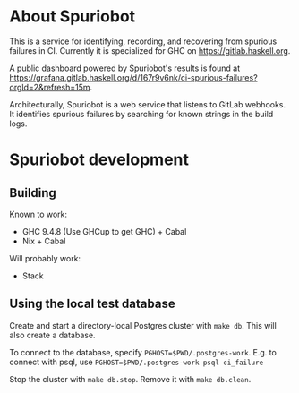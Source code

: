 # About Spuriobot

This is a service for identifying, recording, and recovering from spurious
failures in CI. Currently it is specialized for GHC on
https://gitlab.haskell.org.

A public dashboard powered by Spuriobot's results is found at
https://grafana.gitlab.haskell.org/d/167r9v6nk/ci-spurious-failures?orgId=2&refresh=15m.

Architecturally, Spuriobot is a web service that listens to GitLab webhooks. It
identifies spurious failures by searching for known strings in the build logs.

# Spuriobot development

## Building

Known to work:

* GHC 9.4.8 (Use GHCup to get GHC) + Cabal
* Nix + Cabal

Will probably work:

* Stack


## Using the local test database

Create and start a directory-local Postgres cluster with `make db`. This will
also create a database.

To connect to the database, specify `PGHOST=$PWD/.postgres-work`. E.g. to
connect with psql, use `PGHOST=$PWD/.postgres-work psql ci_failure`

Stop the cluster with `make db.stop`. Remove it with `make db.clean`.
